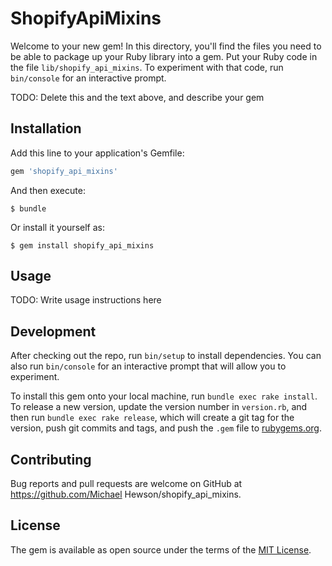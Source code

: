 # ShopifyApiMixins

Welcome to your new gem! In this directory, you'll find the files you need to be able to package up your Ruby library into a gem. Put your Ruby code in the file `lib/shopify_api_mixins`. To experiment with that code, run `bin/console` for an interactive prompt.

TODO: Delete this and the text above, and describe your gem

## Installation

Add this line to your application's Gemfile:

```ruby
gem 'shopify_api_mixins'
```

And then execute:

    $ bundle

Or install it yourself as:

    $ gem install shopify_api_mixins

## Usage

TODO: Write usage instructions here

## Development

After checking out the repo, run `bin/setup` to install dependencies. You can also run `bin/console` for an interactive prompt that will allow you to experiment.

To install this gem onto your local machine, run `bundle exec rake install`. To release a new version, update the version number in `version.rb`, and then run `bundle exec rake release`, which will create a git tag for the version, push git commits and tags, and push the `.gem` file to [rubygems.org](https://rubygems.org).

## Contributing

Bug reports and pull requests are welcome on GitHub at https://github.com/Michael Hewson/shopify_api_mixins.


## License

The gem is available as open source under the terms of the [MIT License](http://opensource.org/licenses/MIT).


